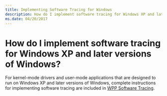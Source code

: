 ```yaml
---
title: Implementing Software Tracing for Windows
description: How do I implement software tracing for Windows XP and later versions of Windows
ms.date: 04/20/2017
---
```


# How do I implement software tracing for Windows XP and later versions of Windows?


For kernel-mode drivers and user-mode applications that are designed to run on Windows XP and later versions of Windows, complete instructions for implementing software tracing are included in [WPP Software Tracing](wpp-software-tracing.md).

